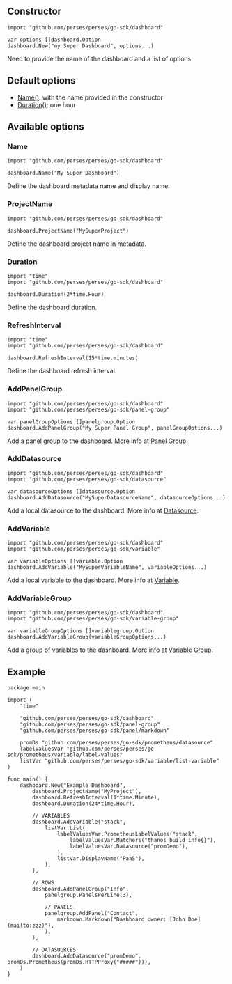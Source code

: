 ## Constructor

```golang
import "github.com/perses/perses/go-sdk/dashboard"

var options []dashboard.Option
dashboard.New("my Super Dashboard", options...)
```

Need to provide the name of the dashboard and a list of options.

## Default options

- [Name()](#name): with the name provided in the constructor
- [Duration()](#duration): one hour

## Available options

### Name

```golang
import "github.com/perses/perses/go-sdk/dashboard" 

dashboard.Name("My Super Dashboard")
```

Define the dashboard metadata name and display name.

### ProjectName

```golang
import "github.com/perses/perses/go-sdk/dashboard" 

dashboard.ProjectName("MySuperProject")
```

Define the dashboard project name in metadata.

### Duration

```golang
import "time"
import "github.com/perses/perses/go-sdk/dashboard" 

dashboard.Duration(2*time.Hour)
```

Define the dashboard duration.

### RefreshInterval

```golang
import "time"
import "github.com/perses/perses/go-sdk/dashboard" 

dashboard.RefreshInterval(15*time.minutes)
```

Define the dashboard refresh interval.

### AddPanelGroup

```golang
import "github.com/perses/perses/go-sdk/dashboard"
import "github.com/perses/perses/go-sdk/panel-group"

var panelGroupOptions []panelgroup.Option
dashboard.AddPanelGroup("My Super Panel Group", panelGroupOptions...)
```

Add a panel group to the dashboard. More info at [Panel Group](./panel-group.md).

### AddDatasource

```golang
import "github.com/perses/perses/go-sdk/dashboard"
import "github.com/perses/perses/go-sdk/datasource"

var datasourceOptions []datasource.Option
dashboard.AddDatasource("MySuperDatasourceName", datasourceOptions...)
```

Add a local datasource to the dashboard. More info at [Datasource](./datasource.md).

### AddVariable

```golang
import "github.com/perses/perses/go-sdk/dashboard"
import "github.com/perses/perses/go-sdk/variable"

var variableOptions []variable.Option
dashboard.AddVariable("MySuperVariableName", variableOptions...)
```

Add a local variable to the dashboard. More info at [Variable](./variable.md).

### AddVariableGroup

```golang
import "github.com/perses/perses/go-sdk/dashboard" 
import "github.com/perses/perses/go-sdk/variable-group"

var variableGroupOptions []variablegroup.Option
dashboard.AddVariableGroup(variableGroupOptions...)
```

Add a group of variables to the dashboard. More info at [Variable Group](./variable-group.md).

## Example

```golang
package main

import (
	"time"

	"github.com/perses/perses/go-sdk/dashboard"
	"github.com/perses/perses/go-sdk/panel-group"
	"github.com/perses/perses/go-sdk/panel/markdown"

	promDs "github.com/perses/perses/go-sdk/prometheus/datasource"
	labelValuesVar "github.com/perses/perses/go-sdk/prometheus/variable/label-values"
	listVar "github.com/perses/perses/go-sdk/variable/list-variable"
)

func main() {
	dashboard.New("Example Dashboard",
		dashboard.ProjectName("MyProject"),
		dashboard.RefreshInterval(1*time.Minute),
		dashboard.Duration(24*time.Hour),

		// VARIABLES
		dashboard.AddVariable("stack",
			listVar.List(
				labelValuesVar.PrometheusLabelValues("stack",
					labelValuesVar.Matchers("thanos_build_info{}"),
					labelValuesVar.Datasource("promDemo"),
				),
				listVar.DisplayName("PaaS"),
			),
		),
		
		// ROWS
		dashboard.AddPanelGroup("Info",
			panelgroup.PanelsPerLine(3),

			// PANELS
			panelgroup.AddPanel("Contact",
				markdown.Markdown("Dashboard owner: [John Doe](mailto:zzz)"),
			),
		),

		// DATASOURCES
		dashboard.AddDatasource("promDemo", promDs.Prometheus(promDs.HTTPProxy("#####"))),
	)
}
```